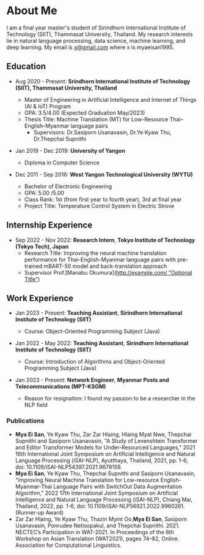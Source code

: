 
# About Me

I am a final year master's student of Sirindhorn International Institute of Technology (SIIT), Thammasat University, Thailand. My research interests lie in natural language processing, data science, machine learning, and deep learning. My email is x@gmail.com where x is myaeisan1995.


## Education
* Aug 2020 - Present: **Srindhorn International Institute of Technology (SIIT), 
Thammasat University, Thailand**
  * Master of Engineering in Artificial Intelligence and Internet of Things (AI & IoT) Program 
  * GPA: 3.5/4.00 (Expected Graduation May/2023)
  * Thesis Title: Machine Translation (MT) for Low-Resource Thai–English–Myanmar language pairs 
    * Supervisors: Dr.Sasiporn Usanavasin, Dr.Ye Kyaw Thu, Dr.Thepchai Supnithi

* Jan 2019 - Dec 2019: **University of Yangon**
  * Diploma in Computer Science

* Dec 2011 - Sep 2016: **West Yangon Technological University (WYTU)**
  * Bachelor of Electronic Engineering
  * GPA: 5.00 /5.00
  * Class Rank: 1st (from first year to fourth year), 3rd at final year
  * Project Title: Temperature Control System in Electric Strove
 
## Internship Experience
* Sep 2022 - Nov 2022: **Research Intern**, **Tokyo Institute of Technology (Tokyo Tech), Japan**
  * Research Title: Improving the neural machine translation performance for Thai-English-Myanmar language pairs with pre-trained mBART-50 model and back-translation approach
  * Supervisor Prof.[Manabu Okumura]([http://example.com/ "Optional Title"](http://www.lr.pi.titech.ac.jp/~oku/index-e.html))

## Work Experience
* Jan 2023 - Present: **Teaching Assistant**, **Sirindhorn International Institute of Technology (SIIT)**
  * Course: Object-Oriented Programming Subject (Java)

* Jan 2022 - May 2022: **Teaching Assistant**, **Sirindhorn International Institute of Technology (SIIT)**
  * Course: Introduction of Algorithms and Object-Oriented Programming Subject (Java)

* Jan 2023 - Present: **Network Engineer**, **Myanmar Posts and Telecommunications (MPT-KSGM)**
  * Reason for resignation: I found my passion to be a researcher in the NLP field

### Publications
* **Mya Ei San**, Ye Kyaw Thu, Zar Zar Hlaing, Hlaing Myat Nwe, Thepchai Supnithi and Sasiporn Usanavasin, "A Study of Levenshtein Transformer and Editor Transformer Models for Under-Resourced Languages," 2021 16th International Joint Symposium on Artificial Intelligence and Natural Language Processing (iSAI-NLP), Ayutthaya, Thailand, 2021, pp. 1-6, doi: 10.1109/iSAI-NLP54397.2021.9678159.
* **Mya Ei San**, Ye Kyaw Thu, Thepchai Supnithi and Sasiporn Usanavasin, "Improving Neural Machine Translation for Low-resource English-Myanmar-Thai Language Pairs with SwitchOut Data Augmentation Algorithm," 2022 17th International Joint Symposium on Artificial Intelligence and Natural Language Processing (iSAI-NLP), Chiang Mai, Thailand, 2022, pp. 1-6, doi: 10.1109/iSAI-NLP56921.2022.9960261. (Runner-up Award)
* Zar Zar Hlaing, Ye Kyaw Thu, Thazin Myint Oo,**Mya Ei San**, Sasiporn Usanavasin, Ponrudee Netisopakul, and Thepchai Supnithi. 2021. NECTEC’s Participation in WAT-2021. In Proceedings of the 8th Workshop on Asian Translation (WAT2021), pages 74–82, Online. Association for Computational Linguistics.
